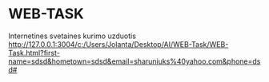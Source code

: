 # WEB-TASK
Internetines svetaines kurimo uzduotis
http://127.0.0.1:3004/c:/Users/Jolanta/Desktop/AI/WEB-Task/WEB-Task.html?first-name=sdsd&hometown=sdsd&email=sharuniuks%40yahoo.com&phone=dsd#
